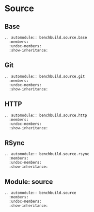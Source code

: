 # Source

## Base

```{eval-rst}
.. automodule:: benchbuild.source.base
  :members:
  :undoc-members:
  :show-inheritance:
```

## Git

```{eval-rst}
.. automodule:: benchbuild.source.git
  :members:
  :undoc-members:
  :show-inheritance:
```

## HTTP

```{eval-rst}
.. automodule:: benchbuild.source.http
  :members:
  :undoc-members:
  :show-inheritance:
```

## RSync

```{eval-rst}
.. automodule:: benchbuild.source.rsync
  :members:
  :undoc-members:
  :show-inheritance:
```

## Module: source

```{eval-rst}
.. automodule:: benchbuild.source
  :members:
  :undoc-members:
  :show-inheritance:
```
